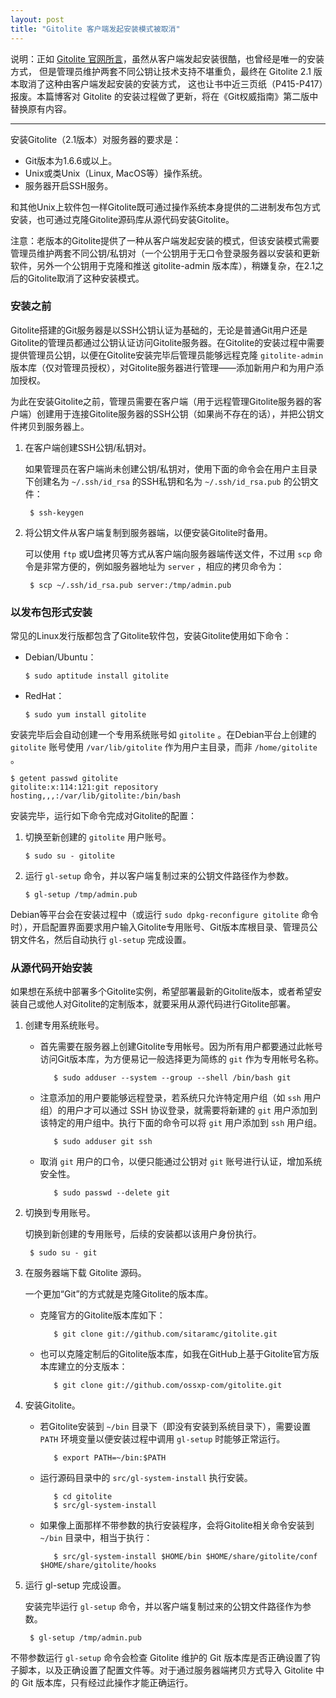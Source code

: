 ```yaml
---
layout: post
title: "Gitolite 客户端发起安装模式被取消"
---
```


说明：正如 [Gitolite 官网所言][notes-install-from-client]，虽然从客户端发起安装很酷，也曾经是唯一的安装方式，
但是管理员维护两套不同公钥让技术支持不堪重负，最终在 Gitolite 2.1 版本取消了这种由客户端发起安装的安装方式，
这也让书中近三页纸（P415-P417）报废。本篇博客对 Gitolite 的安装过程做了更新，将在《Git权威指南》第二版中替换原有内容。

---

安装Gitolite（2.1版本）对服务器的要求是：

* Git版本为1.6.6或以上。
* Unix或类Unix（Linux, MacOS等）操作系统。
* 服务器开启SSH服务。

和其他Unix上软件包一样Gitolite既可通过操作系统本身提供的二进制发布包方式安装，也可通过克隆Gitolite源码库从源代码安装Gitolite。

注意：老版本的Gitolite提供了一种从客户端发起安装的模式，但该安装模式需要管理员维护两套不同公钥/私钥对（一个公钥用于无口令登录服务器以安装和更新软件，另外一个公钥用于克隆和推送 gitolite-admin 版本库），稍嫌复杂，在2.1之后的Gitolite取消了这种安装模式。

### 安装之前 ###

Gitolite搭建的Git服务器是以SSH公钥认证为基础的，无论是普通Git用户还是Gitolite的管理员都通过公钥认证访问Gitolite服务器。在Gitolite的安装过程中需要提供管理员公钥，以便在Gitolite安装完毕后管理员能够远程克隆 `gitolite-admin` 版本库（仅对管理员授权），对Gitolite服务器进行管理——添加新用户和为用户添加授权。

为此在安装Gitolite之前，管理员需要在客户端（用于远程管理Gitolite服务器的客户端）创建用于连接Gitolite服务器的SSH公钥（如果尚不存在的话），并把公钥文件拷贝到服务器上。

1. 在客户端创建SSH公钥/私钥对。

    如果管理员在客户端尚未创建公钥/私钥对，使用下面的命令会在用户主目录下创建名为 `~/.ssh/id_rsa` 的SSH私钥和名为 `~/.ssh/id_rsa.pub` 的公钥文件：


        $ ssh-keygen

2. 将公钥文件从客户端复制到服务器端，以便安装Gitolite时备用。

    可以使用 `ftp` 或U盘拷贝等方式从客户端向服务器端传送文件，不过用 `scp` 命令是非常方便的，例如服务器地址为 `server` ，相应的拷贝命令为：


        $ scp ~/.ssh/id_rsa.pub server:/tmp/admin.pub

### 以发布包形式安装 ###

常见的Linux发行版都包含了Gitolite软件包，安装Gitolite使用如下命令：

* Debian/Ubuntu：

      $ sudo aptitude install gitolite

* RedHat：

      $ sudo yum install gitolite

安装完毕后会自动创建一个专用系统账号如 `gitolite` 。在Debian平台上创建的 `gitolite` 账号使用 `/var/lib/gitolite` 作为用户主目录，而非 `/home/gitolite` 。

    $ getent passwd gitolite
    gitolite:x:114:121:git repository hosting,,,:/var/lib/gitolite:/bin/bash

安装完毕，运行如下命令完成对Gitolite的配置：

1. 切换至新创建的 `gitolite` 用户账号。

       $ sudo su - gitolite

2. 运行 `gl-setup` 命令，并以客户端复制过来的公钥文件路径作为参数。

       $ gl-setup /tmp/admin.pub

Debian等平台会在安装过程中（或运行 `sudo dpkg-reconfigure gitolite` 命令时），开启配置界面要求用户输入Gitolite专用账号、Git版本库根目录、管理员公钥文件名，然后自动执行 `gl-setup` 完成设置。

### 从源代码开始安装 ###

如果想在系统中部署多个Gitolite实例，希望部署最新的Gitolite版本，或者希望安装自己或他人对Gitolite的定制版本，就要采用从源代码进行Gitolite部署。

1. 创建专用系统账号。

   * 首先需要在服务器上创建Gitolite专用帐号。因为所有用户都要通过此帐号访问Git版本库，为方便易记一般选择更为简练的 `git` 作为专用帐号名称。

            $ sudo adduser --system --group --shell /bin/bash git

   * 注意添加的用户要能够远程登录，若系统只允许特定用户组（如 `ssh` 用户组）的用户才可以通过 SSH 协议登录，就需要将新建的 `git` 用户添加到该特定的用户组中。执行下面的命令可以将 `git` 用户添加到 `ssh` 用户组。

            $ sudo adduser git ssh

   * 取消 `git` 用户的口令，以便只能通过公钥对 `git` 账号进行认证，增加系统安全性。

            $ sudo passwd --delete git

2. 切换到专用账号。

   切换到新创建的专用账号，后续的安装都以该用户身份执行。

        $ sudo su - git

3. 在服务器端下载 Gitolite 源码。

   一个更加“Git”的方式就是克隆Gitolite的版本库。

   * 克隆官方的Gitolite版本库如下：

            $ git clone git://github.com/sitaramc/gitolite.git

   * 也可以克隆定制后的Gitolite版本库，如我在GitHub上基于Gitolite官方版本库建立的分支版本：

            $ git clone git://github.com/ossxp-com/gitolite.git

4. 安装Gitolite。

   * 若Gitolite安装到 `~/bin` 目录下（即没有安装到系统目录下），需要设置 `PATH` 环境变量以便安装过程中调用 `gl-setup` 时能够正常运行。

            $ export PATH=~/bin:$PATH

   * 运行源码目录中的 `src/gl-system-install` 执行安装。

            $ cd gitolite
            $ src/gl-system-install

   * 如果像上面那样不带参数的执行安装程序，会将Gitolite相关命令安装到 `~/bin` 目录中，相当于执行：

            $ src/gl-system-install $HOME/bin $HOME/share/gitolite/conf $HOME/share/gitolite/hooks

5. 运行 gl-setup 完成设置。

   安装完毕运行 `gl-setup` 命令，并以客户端复制过来的公钥文件路径作为参数。

        $ gl-setup /tmp/admin.pub

不带参数运行 `gl-setup` 命令会检查 Gitolite 维护的 Git 版本库是否正确设置了钩子脚本，以及正确设置了配置文件等。对于通过服务器端拷贝方式导入 Gitolite 中的 Git 版本库，只有经过此操作才能正确运行。

[notes-install-from-client]: https://github.com/sitaramc/gitolite/blob/2056c959177df094574c3928fb1ef51fe8e32757/doc/1-INSTALL.mkd#_appendix_a_the_from_client_method "Notes on obsolte install from client"
